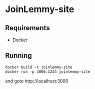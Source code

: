 # JoinLemmy-site

## Requirements

- Docker

## Running

```
docker build -t joinlemmy-site
docker run -p 3000:1234 joinlemmy-site
```

and goto http://localhost:3000

